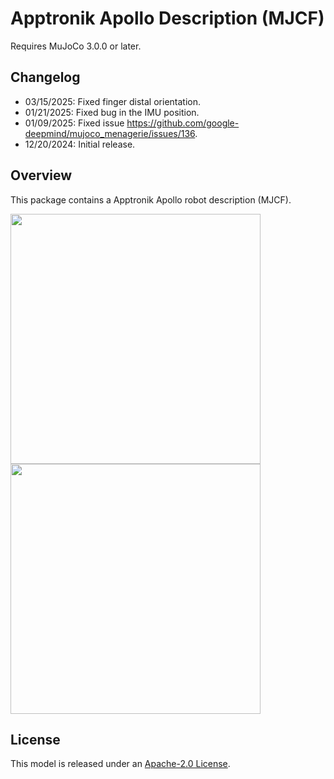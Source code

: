 # Apptronik Apollo Description (MJCF)

Requires MuJoCo 3.0.0 or later.

## Changelog

- 03/15/2025: Fixed finger distal orientation.
- 01/21/2025: Fixed bug in the IMU position.
- 01/09/2025: Fixed issue https://github.com/google-deepmind/mujoco_menagerie/issues/136.
- 12/20/2024: Initial release.

## Overview

This package contains a Apptronik Apollo robot description (MJCF).

<p float="left">
  <img src="apptronik_apollo.png" width="400">
  <img src="apptronik_apollo_stand.png" width="400">
</p>


## License

This model is released under an [Apache-2.0 License](LICENSE).

